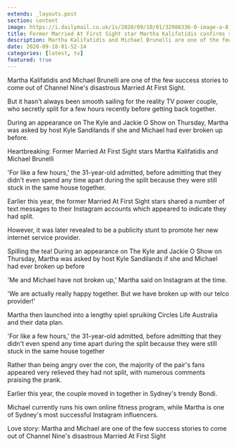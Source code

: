 ```yaml
---
extends: _layouts.post
section: content
image: https://i.dailymail.co.uk/1s/2020/09/10/01/32988336-0-image-a-8_1599697195380.jpg 
title: Former Married At First Sight star Martha Kalifatidis confirms secret split with Michael Brunelli  
description: Martha Kalifatidis and Michael Brunelli are one of the few success stories to come out of Channel Nines disastrous Married At First Sight. 
date: 2020-09-10-01-52-14 
categories: [latest, tv] 
featured: true 
--- 
```

Martha Kalifatidis and Michael Brunelli are one of the few success stories to come out of Channel Nine's disastrous Married At First Sight.

But it hasn't always been smooth sailing for the reality TV power couple, who secretly split for a few hours recently before getting back together.

During an appearance on The Kyle and Jackie O Show on Thursday, Martha was asked by host Kyle Sandilands if she and Michael had ever broken up before.

Heartbreaking: Former Married At First Sight stars Martha Kalifatidis and Michael Brunelli

'For like a few hours,' the 31-year-old admitted, before admitting that they didn't even spend any time apart during the split because they were still stuck in the same house together.

Earlier this year, the former Married At First Sight stars shared a number of text messages to their Instagram accounts which appeared to indicate they had split. 

However, it was later revealed to be a publicity stunt to promote her new internet service provider.

Spilling the tea! During an appearance on The Kyle and Jackie O Show on Thursday, Martha was asked by host Kyle Sandilands if she and Michael had ever broken up before

'Me and Michael have not broken up,' Martha said on Instagram at the time.

'We are actually really happy together. But we have broken up with our telco provider!' 

Martha then launched into a lengthy spiel spruiking Circles Life Australia and their data plan.

'For like a few hours,' the 31-year-old admitted, before admitting that they didn't even spend any time apart during the split because they were still stuck in the same house together

Rather than being angry over the con, the majority of the pair's fans appeared very relieved they had not split, with numerous comments praising the prank. 

Earlier this year, the couple moved in together in Sydney's trendy Bondi.

Michael currently runs his own online fitness program, while Martha is one of Sydney's most successful Instagram influencers.

Love story: Martha and Michael are one of the few success stories to come out of Channel Nine's disastrous Married At First Sight

